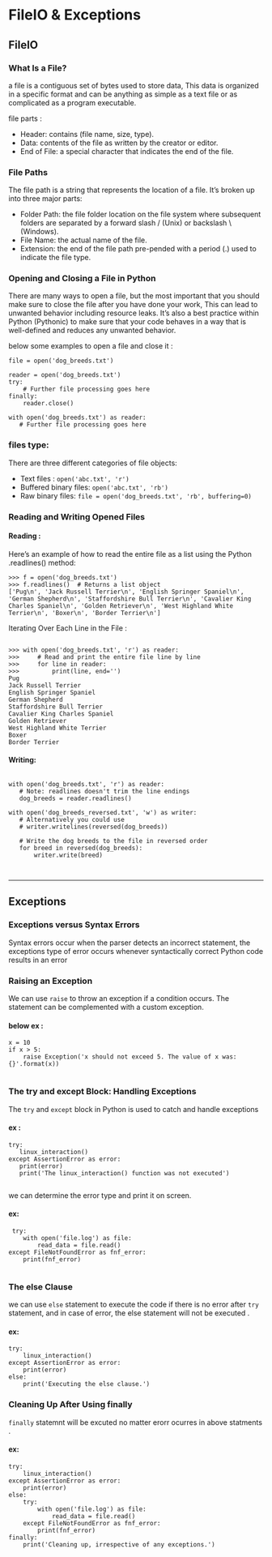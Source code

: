 # FileIO & Exceptions

## FileIO 

### What Is a File? 

a file is a contiguous set of bytes used to store data, This data is organized in a specific format and can be anything as simple as a text file or as complicated as a program executable.

file parts :
- Header: contains (file name, size, type).
- Data: contents of the file as written by the creator or editor.
- End of File: a special character that indicates the end of the file.

### File Paths 

The file path is a string that represents the location of a file. It’s broken up into three major parts:
- Folder Path: the file folder location on the file system where subsequent folders are separated by a forward slash / (Unix) or backslash \ (Windows).
- File Name: the actual name of the file.
- Extension: the end of the file path pre-pended with a period (.) used to indicate the file type.

### Opening and Closing a File in Python

There are many ways to open a file, but the most important that you should make sure to close the file after you have done your work, This can lead to unwanted behavior including resource leaks. It’s also a best practice within Python (Pythonic) to make sure that your code behaves in a way that is well-defined and reduces any unwanted behavior.

below some examples to open a file and close it :

```
file = open('dog_breeds.txt')
```
```
reader = open('dog_breeds.txt')
try:
    # Further file processing goes here
finally:
    reader.close()
 ```
 
 ```
with open('dog_breeds.txt') as reader:
    # Further file processing goes here
 ```
 
 
### files type:
 There are three different categories of file objects:
 - Text files : ``` open('abc.txt', 'r') ```
 - Buffered binary files: ```open('abc.txt', 'rb') ```
 - Raw binary files: ``` file = open('dog_breeds.txt', 'rb', buffering=0) ```
 
 
 
### Reading and Writing Opened Files

#### Reading :
Here’s an example of how to read the entire file as a list using the Python .readlines() method:
``` 
>>> f = open('dog_breeds.txt')
>>> f.readlines()  # Returns a list object
['Pug\n', 'Jack Russell Terrier\n', 'English Springer Spaniel\n', 'German Shepherd\n', 'Staffordshire Bull Terrier\n', 'Cavalier King Charles Spaniel\n', 'Golden Retriever\n', 'West Highland White Terrier\n', 'Boxer\n', 'Border Terrier\n']
```

Iterating Over Each Line in the File :

```

>>> with open('dog_breeds.txt', 'r') as reader:
>>>     # Read and print the entire file line by line
>>>     for line in reader:
>>>         print(line, end='')
Pug
Jack Russell Terrier
English Springer Spaniel
German Shepherd
Staffordshire Bull Terrier
Cavalier King Charles Spaniel
Golden Retriever
West Highland White Terrier
Boxer
Border Terrier

``` 
 
 
#### Writing:
 
 ``` 
 
 with open('dog_breeds.txt', 'r') as reader:
    # Note: readlines doesn't trim the line endings
    dog_breeds = reader.readlines()

with open('dog_breeds_reversed.txt', 'w') as writer:
    # Alternatively you could use
    # writer.writelines(reversed(dog_breeds))

    # Write the dog breeds to the file in reversed order
    for breed in reversed(dog_breeds):
        writer.write(breed)
        
    
 ``` 
 
 - - -
 
## Exceptions 
 
### Exceptions versus Syntax Errors
 
 Syntax errors occur when the parser detects an incorrect statement, the exceptions type of error occurs whenever syntactically correct Python code results in an error

### Raising an Exception
We can use ``` raise ``` to throw an exception if a condition occurs. The statement can be complemented with a custom exception.

#### below ex :

```
x = 10
if x > 5:
    raise Exception('x should not exceed 5. The value of x was: {}'.format(x))
    
```

### The try and except Block: Handling Exceptions
 
 The ``` try ``` and ``` except ``` block in Python is used to catch and handle exceptions
 
 
#### ex :
 
 ``` 
 try:
    linux_interaction()
except AssertionError as error:
    print(error)
    print('The linux_interaction() function was not executed')
    
 ```
 
 we can determine the error type and print it on screen.
#### ex:
```
 try:
    with open('file.log') as file:
        read_data = file.read()
except FileNotFoundError as fnf_error:
    print(fnf_error)
    
```
 
### The else Clause
we can use  ``` else ``` statement to execute the code if there is no error after ``` try ``` statement, and in case of error, the else statement will not be executed .

#### ex:
```
try:
    linux_interaction()
except AssertionError as error:
    print(error)
else:
    print('Executing the else clause.')
```

### Cleaning Up After Using finally 

``` finally ``` statemnt will be excuted no matter erorr ocurres in above statments .

#### ex:

```
try:
    linux_interaction()
except AssertionError as error:
    print(error)
else:
    try:
        with open('file.log') as file:
            read_data = file.read()
    except FileNotFoundError as fnf_error:
        print(fnf_error)
finally:
    print('Cleaning up, irrespective of any exceptions.')
```
 



